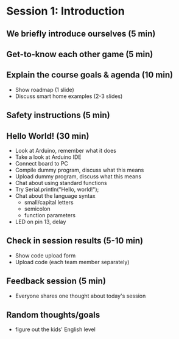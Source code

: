 # Session 1: Introduction

## We briefly introduce ourselves (5 min)

## Get-to-know each other game (5 min)

## Explain the course goals & agenda (10 min)

- Show roadmap (1 slide)
- Discuss smart home examples (2-3 slides)

## Safety instructions (5 min)

## Hello World! (30 min)

- Look at Arduino, remember what it does
- Take a look at Arduino IDE
- Connect board to PC
- Compile dummy program, discuss what this means
- Upload dummy program, discuss what this means
- Chat about using standard functions
- Try Serial.println("Hello, world!");
- Chat about the language syntax
    - small/capital letters
    - semicolon
    - function parameters
- LED on pin 13, delay

## Check in session results (5-10 min)

- Show code upload form
- Upload code (each team member separately)

## Feedback session (5 min)

- Everyone shares one thought about today's session

## Random thoughts/goals

- figure out the kids' English level